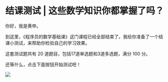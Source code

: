 # 结课测试 \| 这些数学知识你都掌握了吗？

你好，我是黄申。

到这里，《程序员的数学基础课》这门课程已经全部结束了。我给你准备了一个结课小测试，来帮助你检验自己的学习效果。

这套测试题共有 20 道题目，包括17道单选题和3道多选题，满分 100 分。

还等什么，点击下面按钮开始测试吧！

[![](<https://static001.geekbang.org/resource/image/28/a4/28d1be62669b4f3cc01c36466bf811a4.png?wh=1142*201>)](<http://time.geekbang.org/quiz/intro?act_id=108&exam_id=228>)

<!-- [[[read_end]]] -->

